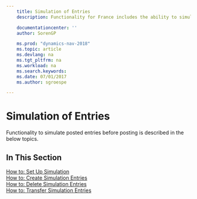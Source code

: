 ```yaml
---
    title: Simulation of Entries
    description: Functionality for France includes the ability to simulate posted entries before posting.

    documentationcenter: ''
    author: SorenGP

    ms.prod: "dynamics-nav-2018"
    ms.topic: article
    ms.devlang: na
    ms.tgt_pltfrm: na
    ms.workload: na
    ms.search.keywords:
    ms.date: 07/01/2017
    ms.author: sgroespe

---
```

# Simulation of Entries
Functionality to simulate posted entries before posting is described in the below topics.

## In This Section
[How to: Set Up Simulation](how-to-set-up-simulation.md)  
[How to: Create Simulation Entries](how-to-create-simulation-entries.md)  
[How to: Delete Simulation Entries](how-to-delete-simulation-entries.md)  
[How to: Transfer Simulation Entries](how-to-transfer-simulation-entries.md)  
